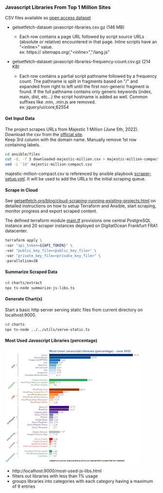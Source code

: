 ### Javascript Libraries From Top 1 Million Sites

CSV files available as [open access dataset](https://zenodo.org/record/6617972)
- getsetfetch-dataset-javascript-libraries.csv.gz (146 MB)
    - Each row contains a page URL followed by script source URLs (absolute or relative) encountered in that page. Inline scripts have an \"\<inline>" value. \
    ex: https:// sitemaps.org/,"\<inline>","/lang.js"

- getsetfetch-dataset-javascript-libraries-frequency-count.csv.gz (214 KB) 
    - Each row contains a partial script pathname followed by a frequency count. 
    The pathname is split in fragments based on "/" and expanded from right to left until the first non-generic fragment is found. If the full pathname contains only generic keywords (index, main, dist, etc...) the script hostname is added as well. Common suffixes like .min, .min.js are removed. \
    ex: jquery/ui/core,62554


#### Get Input Data
The project scrapes URLs from Majestic 1 Million (June 5th, 2022). \
Download the csv from the [official site](https://majestic.com/reports/majestic-million). \
Keep 3rd column with the domain name. Manually remove 1st row containing labels.
```bash
cd ansible/files
cut -d, -f 3 downloaded-majestic-million.csv > majestic-million-compact.csv
sed -i '1d' majestic-million-compact.csv
```

majestic-million-compact.csv is referenced by ansible playbook [scraper-setup.yml](ansible/scraper-setup.yml). It will be used to add the URLs to the initial scraping queue.

#### Scrape in Cloud
See [getsetfetch.org/blog/cloud-scraping-running-existing-projects.html](https://getsetfetch.org/blog/cloud-scraping-running-existing-projects.html) on detailed instructions on how to setup Terraform and Ansible, start scraping, monitor progress and export scraped content.

The defined terraform module [main.tf](terraform/main.tf) provisions one central PostgreSQL instance and 20 scraper instances deployed on DigitalOcean Frankfurt FRA1 datacenter.

```bash
terraform apply \
-var "api_token=${API_TOKEN}" \
-var "public_key_file=<public_key_file>" \
-var "private_key_file=<private_key_file>" \
-parallelism=30
```

#### Summarize Scraped Data
```bash
cd charts/extract
npx ts-node summarize-js-libs.ts
```

#### Generate Chart(s)
Start a basic http server serving static files from current directory on localhost:9000.
```bash
cd charts
npx ts-node ../../utils/serve-static.ts
```
#### Most Used Javascript Libraries (percentage)
![Most Used Javascript Libraries](./charts/most-used-js-libs-2022-06-05-thumb.png)

- http://localhost:9000/most-used-js-libs.html
- filters out libraries with less than 1% usage
- groups libraries into categories with each category having a maximum of 9 entries
